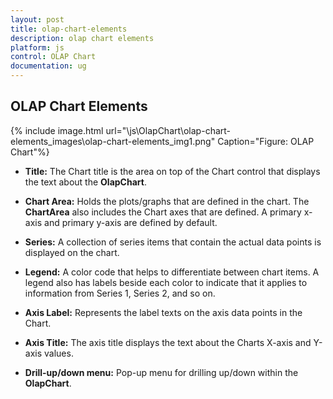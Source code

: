 ```yaml
---
layout: post
title: olap-chart-elements
description: olap chart elements
platform: js
control: OLAP Chart
documentation: ug
---
```


## OLAP Chart Elements



{% include image.html url="\js\OlapChart\olap-chart-elements_images\olap-chart-elements_img1.png" Caption="Figure: OLAP Chart"%}

* **Title:** The Chart title is the area on top of the Chart control that displays the text about the **OlapChart**.

* **Chart Area:** Holds the plots/graphs that are defined in the chart. The **ChartArea** also includes the Chart axes that are defined. A primary x-axis and primary y-axis are defined by default.

* **Series:** A collection of series items that contain the actual data points is displayed on the chart.

* **Legend:** A color code that helps to differentiate between chart items. A legend also has labels beside each color to indicate that it applies to information from Series 1, Series 2, and so on.

* **Axis Label:** Represents the label texts on the axis data points in the Chart.

* **Axis Title:** The axis title displays the text about the Charts X-axis and Y-axis values.

* **Drill-up/down menu:** Pop-up menu for drilling up/down within the **OlapChart**.


